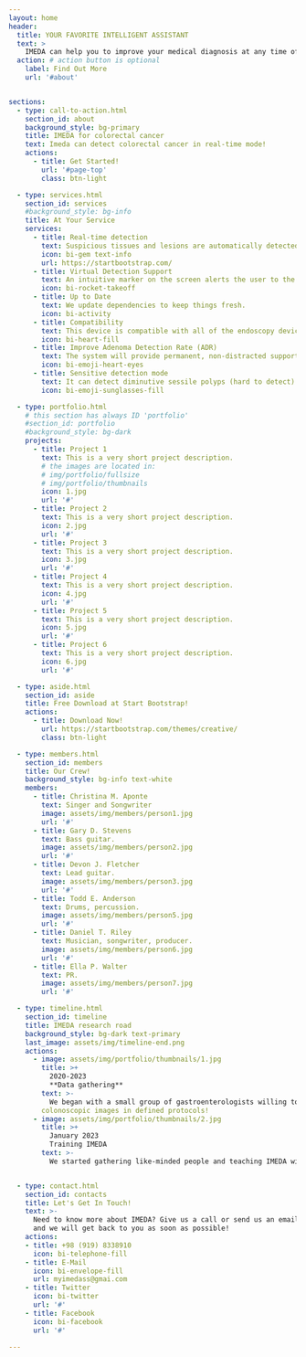 ```yaml
---
layout: home
header:
  title: YOUR FAVORITE INTELLIGENT ASSISTANT
  text: >
    IMEDA can help you to improve your medical diagnosis at any time of the day!
  action: # action button is optional
    label: Find Out More
    url: '#about'


sections:
  - type: call-to-action.html
    section_id: about
    background_style: bg-primary
    title: IMEDA for colorectal cancer
    text: Imeda can detect colorectal cancer in real-time mode!
    actions:
      - title: Get Started!
        url: '#page-top'
        class: btn-light

  - type: services.html
    section_id: services
    #background_style: bg-info
    title: At Your Service
    services:
      - title: Real-time detection
        text: Suspicious tissues and lesions are automatically detected and displayed on the main monitor in real time.
        icon: bi-gem text-info
        url: https://startbootstrap.com/
      - title: Virtual Detection Support
        text: An intuitive marker on the screen alerts the user to the presence of a potential lesion in real time to allow for a smooth workflow!
        icon: bi-rocket-takeoff
      - title: Up to Date
        text: We update dependencies to keep things fresh.
        icon: bi-activity
      - title: Compatibility
        text: This device is compatible with all of the endoscopy device brands.
        icon: bi-heart-fill
      - title: Improve Adenoma Detection Rate (ADR) 
        text: The system will provide permanent, non-distracted support, may help to detect difficult-to-catch lesions and aims to accelerate the learning curve.
        icon: bi-emoji-heart-eyes
      - title: Sensitive detection mode
        text: It can detect diminutive sessile polyps (hard to detect).
        icon: bi-emoji-sunglasses-fill

  - type: portfolio.html
    # this section has always ID 'portfolio'
    #section_id: portfolio
    #background_style: bg-dark
    projects:
      - title: Project 1
        text: This is a very short project description.
        # the images are located in:
        # img/portfolio/fullsize
        # img/portfolio/thumbnails
        icon: 1.jpg
        url: '#'
      - title: Project 2
        text: This is a very short project description.
        icon: 2.jpg
        url: '#'
      - title: Project 3
        text: This is a very short project description.
        icon: 3.jpg
        url: '#'
      - title: Project 4
        text: This is a very short project description.
        icon: 4.jpg
        url: '#'
      - title: Project 5
        text: This is a very short project description.
        icon: 5.jpg
        url: '#'
      - title: Project 6
        text: This is a very short project description.
        icon: 6.jpg
        url: '#'

  - type: aside.html
    section_id: aside
    title: Free Download at Start Bootstrap!
    actions:
      - title: Download Now!
        url: https://startbootstrap.com/themes/creative/
        class: btn-light

  - type: members.html
    section_id: members
    title: Our Crew!
    background_style: bg-info text-white
    members:
      - title: Christina M. Aponte
        text: Singer and Songwriter
        image: assets/img/members/person1.jpg
        url: '#'
      - title: Gary D. Stevens
        text: Bass guitar.
        image: assets/img/members/person2.jpg
        url: '#'
      - title: Devon J. Fletcher
        text: Lead guitar.
        image: assets/img/members/person3.jpg
        url: '#'
      - title: Todd E. Anderson
        text: Drums, percussion.
        image: assets/img/members/person5.jpg
        url: '#'
      - title: Daniel T. Riley
        text: Musician, songwriter, producer.
        image: assets/img/members/person6.jpg
        url: '#'
      - title: Ella P. Walter
        text: PR.
        image: assets/img/members/person7.jpg
        url: '#'

  - type: timeline.html
    section_id: timeline
    title: IMEDA research road
    background_style: bg-dark text-primary
    last_image: assets/img/timeline-end.png
    actions:
      - image: assets/img/portfolio/thumbnails/1.jpg
        title: >+
          2020-2023
          **Data gathering**
        text: >-
          We began with a small group of gastroenterologists willing to work hard and gather
        colonoscopic images in defined protocols!
      - image: assets/img/portfolio/thumbnails/2.jpg
        title: >+
          January 2023
          Training IMEDA
        text: >-
          We started gathering like-minded people and teaching IMEDA with labeled images!


  - type: contact.html
    section_id: contacts
    title: Let's Get In Touch!
    text: >-
      Need to know more about IMEDA? Give us a call or send us an email
      and we will get back to you as soon as possible!
    actions:
    - title: +98 (919) 8338910
      icon: bi-telephone-fill
    - title: E-Mail
      icon: bi-envelope-fill
      url: myimedass@gmai.com
    - title: Twitter
      icon: bi-twitter
      url: '#'
    - title: Facebook
      icon: bi-facebook
      url: '#'

---
```

